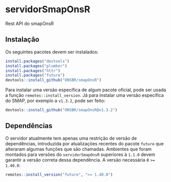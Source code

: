 <!-- README.md is generated from README.Rmd. Please edit that file -->

# servidorSmapOnsR

Rest API do smapOnsR

## Instalação

Os seguintes pacotes devem ser instalados:

```r
install.packages("devtools")
install.packages("plumber")
install.packages("httr")
install.packages("future")
devtools::install_github("ONSBR/smapOnsR")
```

Para instalar uma versão específica de algum pacote oficial, pode ser usada a função `remotes::install_version`. Já para instalar uma versão específica do SMAP, por exemplo a `v1.3.2`, pode ser feito:

```r
devtools::install_github("ONSBR/smapOnsR@v1.3.2")
```

## Dependências

O servidor atualmente tem apenas uma restrição de versão de dependências, introduzida por atualizações recentes do pacote `future` que alteraram algumas funções que são chamadas. Ambientes que foram montados para versões do `servidorSmapOnsR` superiores à `1.1.0` devem garantir a versão correta dessa dependência. A versão necessária é `>= 1.40.0`:

```r
remotes::install_version("future", ">= 1.40.0")
```

